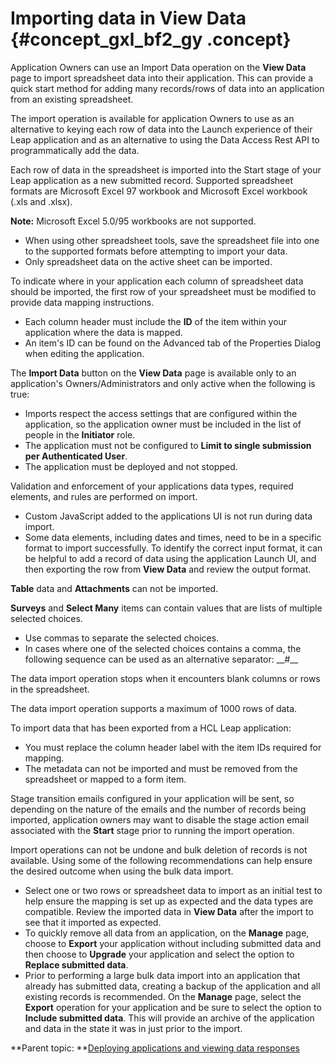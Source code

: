 # Importing data in View Data {#concept_gxl_bf2_gy .concept}

Application Owners can use an Import Data operation on the **View Data** page to import spreadsheet data into their application. This can provide a quick start method for adding many records/rows of data into an application from an existing spreadsheet.

The import operation is available for application Owners to use as an alternative to keying each row of data into the Launch experience of their Leap application and as an alternative to using the Data Access Rest API to programmatically add the data.

Each row of data in the spreadsheet is imported into the Start stage of your Leap application as a new submitted record. Supported spreadsheet formats are Microsoft Excel 97 workbook and Microsoft Excel workbook \(.xls and .xlsx\).

**Note:** Microsoft Excel 5.0/95 workbooks are not supported.

-   When using other spreadsheet tools, save the spreadsheet file into one to the supported formats before attempting to import your data.
-   Only spreadsheet data on the active sheet can be imported.

To indicate where in your application each column of spreadsheet data should be imported, the first row of your spreadsheet must be modified to provide data mapping instructions.

-   Each column header must include the **ID** of the item within your application where the data is mapped.
-   An item's ID can be found on the Advanced tab of the Properties Dialog when editing the application.

The **Import Data** button on the **View Data** page is available only to an application's Owners/Administrators and only active when the following is true:

-   Imports respect the access settings that are configured within the application, so the application owner must be included in the list of people in the **Initiator** role.
-   The application must not be configured to **Limit to single submission per Authenticated User**.
-   The application must be deployed and not stopped.

Validation and enforcement of your applications data types, required elements, and rules are performed on import.

-   Custom JavaScript added to the applications UI is not run during data import.
-   Some data elements, including dates and times, need to be in a specific format to import successfully. To identify the correct input format, it can be helpful to add a record of data using the application Launch UI, and then exporting the row from **View Data** and review the output format.

**Table** data and **Attachments** can not be imported.

**Surveys** and **Select Many** items can contain values that are lists of multiple selected choices.

-   Use commas to separate the selected choices.
-   In cases where one of the selected choices contains a comma, the following sequence can be used as an alternative separator: \_\_\#\_\_

The data import operation stops when it encounters blank columns or rows in the spreadsheet.

The data import operation supports a maximum of 1000 rows of data.

To import data that has been exported from a HCL Leap application:

-   You must replace the column header label with the item IDs required for mapping.
-   The metadata can not be imported and must be removed from the spreadsheet or mapped to a form item.

Stage transition emails configured in your application will be sent, so depending on the nature of the emails and the number of records being imported, application owners may want to disable the stage action email associated with the **Start** stage prior to running the import operation.

Import operations can not be undone and bulk deletion of records is not available. Using some of the following recommendations can help ensure the desired outcome when using the bulk data import.

-   Select one or two rows or spreadsheet data to import as an initial test to help ensure the mapping is set up as expected and the data types are compatible. Review the imported data in **View Data** after the import to see that it imported as expected.
-   To quickly remove all data from an application, on the **Manage** page, choose to **Export** your application without including submitted data and then choose to **Upgrade** your application and select the option to **Replace submitted data**.
-   Prior to performing a large bulk data import into an application that already has submitted data, creating a backup of the application and all existing records is recommended. On the **Manage** page, select the **Export** operation for your application and be sure to select the option to **Include submitted data**. This will provide an archive of the application and data in the state it was in just prior to the import.

**Parent topic: **[Deploying applications and viewing data responses](cr_deploy_and_launch_toc.md)

